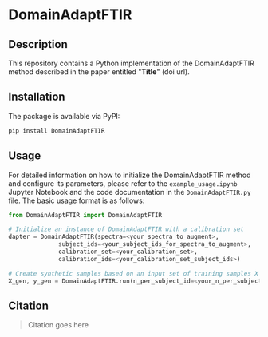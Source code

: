 # DomainAdaptFTIR

## Description
This repository contains a Python implementation of the DomainAdaptFTIR method described in the paper entitled "**Title**" (doi url).

## Installation
The package is available via PyPI:
```bash
pip install DomainAdaptFTIR
```

## Usage
For detailed information on how to initialize the DomainAdaptFTIR method and configure its parameters, please refer to the `example_usage.ipynb` Jupyter Notebook and the code documentation in the `DomainAdaptFTIR.py` file. The basic usage format is as follows:
```python
from DomainAdaptFTIR import DomainAdaptFTIR

# Initialize an instance of DomainAdaptFTIR with a calibration set
dapter = DomainAdaptFTIR(spectra=<your_spectra_to_augment>,
              subject_ids=<your_subject_ids_for_spectra_to_augment>,
              calibration_set=<your_calibration_set>,
              calibration_ids=<your_calibration_set_subject_ids>)

# Create synthetic samples based on an input set of training samples X and associated sample labels y
X_gen, y_gen = DomainAdaptFTIR.run(n_per_subject_id=<your_n_per_subject_id>)

```

## Citation
> Citation goes here
